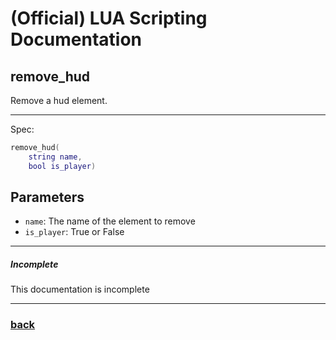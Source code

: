 
# (Official) LUA Scripting Documentation

## remove_hud

Remove a hud element.

___

Spec:

```lua
remove_hud(
	string name,
	bool is_player)
```

## Parameters

- `name`: The name of the element to remove
- `is_player`: True or False

___

##### Incomplete

This documentation is incomplete

___

### [back](../hud)
